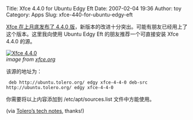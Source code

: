 Title: Xfce 4.4.0 for Ubuntu Edgy Eft
Date: 2007-02-04 19:36
Author: toy
Category: Apps
Slug: xfce-440-for-ubuntu-edgy-eft

[Xfce 在上月底发布了 4.4.0
版](http://linuxtoy.org/archives/xfce-4-4-0-released.html)，新版本的改进十分突出。可能有朋友已经用上了这个版本。这里我向使用
Ubuntu Edgy Eft 的朋友推荐一个可直接安装 Xfce 4.4.0 的源。

[![Xfce
4.4.0](http://i.linuxtoy.org/i/2007/02/xfce-4-4_s.png)](http://i.linuxtoy.org/i/2007/02/xfce-4-4.png)  
*image from [xfce.org](http://www.xfce.org/about/screenshots)*

该源的地址为：  

` deb http://ubuntu.tolero.org/ edgy xfce-4-4-0 deb-src http://ubuntu.tolero.org/ edgy xfce-4-4-0`

你需要将以上内容添加到 /etc/apt/sources.list 文件中方能使用。

(via [Tolero’s tech
notes](http://tech.tolero.org/blog/en/linux/xfce-440-packages-for-ubuntu-edgy),
thanks!)
